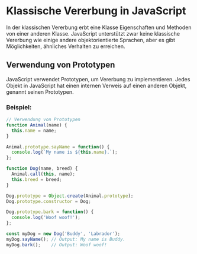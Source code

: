# Klassische Vererbung in JavaScript

In der klassischen Vererbung erbt eine Klasse Eigenschaften und Methoden von einer anderen Klasse. JavaScript unterstützt zwar keine klassische Vererbung wie einige andere objektorientierte Sprachen, aber es gibt Möglichkeiten, ähnliches Verhalten zu erreichen.

## Verwendung von Prototypen

JavaScript verwendet Prototypen, um Vererbung zu implementieren. Jedes Objekt in JavaScript hat einen internen Verweis auf einen anderen Objekt, genannt seinen Prototypen.

### Beispiel:

```javascript
// Verwendung von Prototypen
function Animal(name) {
  this.name = name;
}

Animal.prototype.sayName = function() {
  console.log(`My name is ${this.name}.`);
};

function Dog(name, breed) {
  Animal.call(this, name);
  this.breed = breed;
}

Dog.prototype = Object.create(Animal.prototype);
Dog.prototype.constructor = Dog;

Dog.prototype.bark = function() {
  console.log('Woof woof!');
};

const myDog = new Dog('Buddy', 'Labrador');
myDog.sayName(); // Output: My name is Buddy.
myDog.bark();    // Output: Woof woof!
```